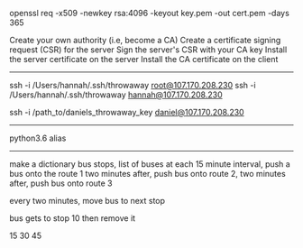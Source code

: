 <!-- https://stackoverflow.com/questions/10175812/how-to-create-a-self-signed-certificate-with-openssl -->

<!-- https://stackoverflow.com/questions/21297139/how-do-you-sign-certificate-signing-request-with-your-certification-authority/21340898#21340898 -->

openssl req -x509 -newkey rsa:4096 -keyout key.pem -out cert.pem -days 365


Create your own authority (i.e, become a CA)
Create a certificate signing request (CSR) for the server
Sign the server's CSR with your CA key
Install the server certificate on the server
Install the CA certificate on the client


----
ssh -i  /Users/hannah/.ssh/throwaway root@107.170.208.230
ssh -i /Users/hannah/.ssh/throwaway hannah@107.170.208.230 

ssh -i /path_to/daniels_throwaway_key daniel@107.170.208.230

----
python3.6 alias

------
make a dictionary
bus stops, list of buses
at each 15 minute interval, push a bus onto the route 1 
two minutes after, push bus onto route 2,
two minutes after, push bus onto route 3

every two minutes, move bus to next stop

bus gets to stop 10 then remove it

15 30 45





